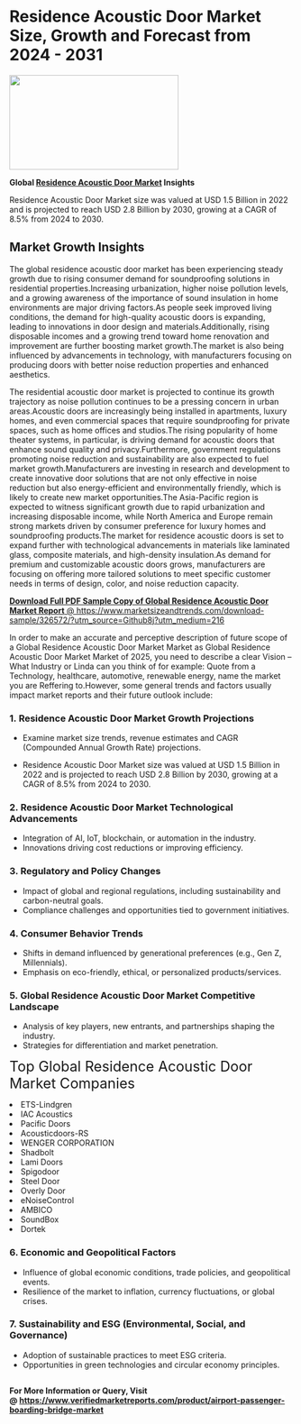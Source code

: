 <H1>Residence Acoustic Door Market Size, Growth and Forecast from 2024 - 2031</H1><img class="aligncenter size-medium wp-image-584254" src="https://thirdeyenews.in/wp-content/uploads/2024/09/Global-Market-Research-300x168.jpeg" alt="" width="300" height="168" /><p><strong>Global&nbsp;<a href="https://www.marketsizeandtrends.com/download-sample/326572/?utm_source=Github8j?utm_medium=216">Residence Acoustic Door Market</a> Insights</strong></p><p>Residence Acoustic Door Market size was valued at USD 1.5 Billion in 2022 and is projected to reach USD 2.8 Billion by 2030, growing at a CAGR of 8.5% from 2024 to 2030.</p><p><h2>Market Growth Insights</h2> <p>The global residence acoustic door market has been experiencing steady growth due to rising consumer demand for soundproofing solutions in residential properties.Increasing urbanization, higher noise pollution levels, and a growing awareness of the importance of sound insulation in home environments are major driving factors.As people seek improved living conditions, the demand for high-quality acoustic doors is expanding, leading to innovations in door design and materials.Additionally, rising disposable incomes and a growing trend toward home renovation and improvement are further boosting market growth.The market is also being influenced by advancements in technology, with manufacturers focusing on producing doors with better noise reduction properties and enhanced aesthetics.</p> <p><a href="#"></a></p> <p>The residential acoustic door market is projected to continue its growth trajectory as noise pollution continues to be a pressing concern in urban areas.Acoustic doors are increasingly being installed in apartments, luxury homes, and even commercial spaces that require soundproofing for private spaces, such as home offices and studios.The rising popularity of home theater systems, in particular, is driving demand for acoustic doors that enhance sound quality and privacy.Furthermore, government regulations promoting noise reduction and sustainability are also expected to fuel market growth.Manufacturers are investing in research and development to create innovative door solutions that are not only effective in noise reduction but also energy-efficient and environmentally friendly, which is likely to create new market opportunities.The Asia-Pacific region is expected to witness significant growth due to rapid urbanization and increasing disposable income, while North America and Europe remain strong markets driven by consumer preference for luxury homes and soundproofing products.The market for residence acoustic doors is set to expand further with technological advancements in materials like laminated glass, composite materials, and high-density insulation.As demand for premium and customizable acoustic doors grows, manufacturers are focusing on offering more tailored solutions to meet specific customer needs in terms of design, color, and noise reduction capacity.<p><a href="#"></p><p><span class=""><strong>Download Full PDF Sample Copy of Global Residence Acoustic Door Market Report</strong> @ <a href="https://www.marketsizeandtrends.com/download-sample/326572/?utm_source=Github8j?utm_medium=216" target="_blank">https://www.marketsizeandtrends.com/download-sample/326572/?utm_source=Github8j?utm_medium=216</a></span></p><p>In order to make an accurate and perceptive description of future scope of a Global&nbsp;Residence Acoustic Door Market Market as Global&nbsp;Residence Acoustic Door Market Market of 2025, you need to describe a clear Vision &ndash; What Industry or Linda can you think of for example: Quote from a Technology, healthcare, automotive, renewable energy, name the market you are Reffering to.However, some general trends and factors usually impact market reports and their future outlook include:</p><h3>1.&nbsp;<strong>Residence Acoustic Door Market Growth Projections</strong></h3><ul><li>Examine market size trends, revenue estimates and CAGR (Compounded Annual Growth Rate) projections.</li><li><p>Residence Acoustic Door Market size was valued at USD 1.5 Billion in 2022 and is projected to reach USD 2.8 Billion by 2030, growing at a CAGR of 8.5% from 2024 to 2030.</p></li></ul><h3>2.&nbsp;<strong>Residence Acoustic Door Market Technological Advancements</strong></h3><ul><li>Integration of AI, IoT, blockchain, or automation in the industry.</li><li>Innovations driving cost reductions or improving efficiency.</li></ul><h3>3.&nbsp;<strong>Regulatory and Policy Changes</strong></h3><ul><li>Impact of global and regional regulations, including sustainability and carbon-neutral goals.</li><li>Compliance challenges and opportunities tied to government initiatives.</li></ul><h3>4.&nbsp;<strong>Consumer Behavior Trends</strong></h3><ul><li>Shifts in demand influenced by generational preferences (e.g., Gen Z, Millennials).</li><li>Emphasis on eco-friendly, ethical, or personalized products/services.</li></ul><h3>5.&nbsp;<strong>Global Residence Acoustic Door Market Competitive Landscape</strong></h3><ul><li>Analysis of key players, new entrants, and partnerships shaping the industry.</li><li>Strategies for differentiation and market penetration.</li></ul><p data-pm-slice="1 1 []"><span style="color: inherit; font-family: inherit; font-size: 25px;">Top Global Residence Acoustic Door Market Companies</span></p><div class="" data-test-id=""><p><li>ETS-Lindgren</li><li> IAC Acoustics</li><li> Pacific Doors</li><li> Acousticdoors-RS</li><li> WENGER CORPORATION</li><li> Shadbolt</li><li> Lami Doors</li><li> Spigodoor</li><li> Steel Door</li><li> Overly Door</li><li> eNoiseControl</li><li> AMBICO</li><li> SoundBox</li><li> Dortek</li></p></div><h3>6.&nbsp;<strong>Economic and Geopolitical Factors</strong></h3><ul><li>Influence of global economic conditions, trade policies, and geopolitical events.</li><li>Resilience of the market to inflation, currency fluctuations, or global crises.</li></ul><h3>7.&nbsp;<strong>Sustainability and ESG (Environmental, Social, and Governance)</strong></h3><ul><li>Adoption of sustainable practices to meet ESG criteria.</li><li>Opportunities in green technologies and circular economy principles.</li></ul><h2><strong style="font-size: 14px;">For More Information or Query, Visit @&nbsp;</strong><a style="background-color: #ffffff; font-size: 14px;" href="https://www.marketsizeandtrends.com/report/residence-acoustic-door-market/" target="_blank">https://www.verifiedmarketreports.com/product/airport-passenger-boarding-bridge-market</a></h2>